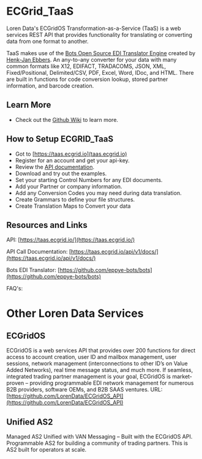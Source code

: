 # ECGrid_TaaS
Loren Data's ECGridOS Transformation-as-a-Service (TaaS) is a web services REST API that provides functionality for translating or converting data from one format to another. 

TaaS makes use of the [Bots Open Source EDI Translator Engine](https://github.com/eppye-bots/bots) created by [Henk-Jan Ebbers](http://bots.sourceforge.net/en/index.shtml). 
An any-to-any converter for your data with many common formats like X12, EDIFACT, TRADACOMS, JSON, XML, Fixed/Positional, Delimited/CSV, PDF, Excel, Word, IDoc, and HTML.
There are built in functions for code conversion lookup, stored partner information, and barcode creation.

## Learn More
* Check out the [Github Wiki](https://github.com/LorenData/ECGrid_TaaS/wiki/) to learn more.

## How to Setup ECGRID_TaaS
* Got to [https://taas.ecgrid.io](taas.ecgrid.io)
* Register for an account and get your api-key.
* Review the [API documentation](https://taas.ecgrid.io/api/v1/docs/).
* Download and try out the examples.
* Set your starting Control Numbers for any EDI documents.
* Add your Partner or company information.
* Add any Conversion Codes you may need during data translation.
* Create Grammars to define your file structures.
* Create Translation Maps to Convert your data

## Resources and Links
API: [https://taas.ecgrid.io/](https://taas.ecgrid.io/)

API Call Documentation: [https://taas.ecgrid.io/api/v1/docs/](https://taas.ecgrid.io/api/v1/docs/)

Bots EDI Translator: [https://github.com/eppye-bots/bots](https://github.com/eppye-bots/bots)

FAQ's:

# Other Loren Data Services

## ECGridOS

ECGridOS is a web services API that provides over 200 functions for direct access to account creation, user ID and mailbox management, user sessions, network management (interconnections to other ID’s on Value Added Networks), real time message status, and much more. If seamless, integrated trading partner management is your goal, ECGridOS is market-proven – providing programmable EDI network management for numerous B2B providers, software OEMs, and B2B SAAS ventures.
URL: [https://github.com/LorenData/ECGridOS_API](https://github.com/LorenData/ECGridOS_API)

## Unified AS2

Managed AS2 Unified with VAN Messaging – Built with the ECGridOS API.  Programmable AS2 for building a community of trading partners. This is AS2 built for operators at scale.
